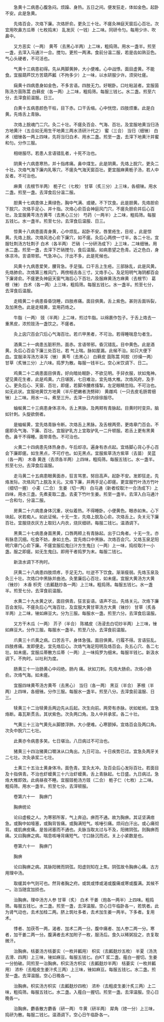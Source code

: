 <!-- { "loadSidebar": true } -->
　　急黄十二病患心腹急闷。烦躁、身热。五日之间。便发狂走，体如金色。起卧不安。此是急黄。

　　先烙百会，次烙下廉。次烙肝俞。更灸三十壮。不瘥灸神庭天窗后心百壮。次宜用吹鼻方瓜蒂（七枚捣末） 乱发灰（一钱）上二味。同研令匀。每用少许、吹鼻中。

　　又方恶实（一两） 黄芩（去黑心半两）上二味，粗捣筛。用水一盏半。煎至一盏，去滓入马通汁一合。搅匀。更煎一两沸。食前分温二服，若是齿如熟豆色。 气心头硬者，不可活也。

　　气黄十三病患初得。先从两脚黄肿，大小便难。心中战悸。面目虚黄。不能食。宜服葫芦饮方苦葫芦瓤（不拘多少）上一味，以水研服少许。须臾吐瘥。

　　痫黄十四病患身如金色，不多言语。四肢无力。好眠卧。口吐粘涎者。宜服茵陈汤方茵陈蒿 白藓皮（各一两）上二味，粗捣筛。每服三钱匕。水二盏。煎至六分，去滓食前温服。日三。

　　白黄十五病患颜色干枯，目下赤。口干舌缩。心中恍惚，四肢烦重。此是白黄。先烙舌上青脉。

　　次烙上脘魂门二穴。灸二十壮。不瘥灸百会、气海、百壮。及宜服地黄当归汤方地黄汁（五合如无用生干地黄三两水渍研汁代之） 蜜（三合） 当归（细锉） 白术（细锉各一两上四味，先将当归白术、用水二盏。煎至一盏，去滓下地黄汁并蜜和匀。分作三服。

　　相继服尽。若患人言语错乱者，十死不治也。

　　阴黄十六病患寒热，并十指疼痛。鼻中煤生。此是阴黄。先烙上脘穴，更灸二十壮。次烙气海下廉内乳等穴，不瘥灸气海天窗百壮。更宜服麻黄栀子汤，若人中反者。不可治也。

　　麻黄（去根节半两） 栀子仁（七枚） 甘草（炙三分）上三味，各细锉。用水二盏。煎至一盏。去滓食后分温二服。

　　胆黄十七病患体上黄绿色，胸中气满、或硬。不下饮食。此是胆黄。先烙胆俞下脘穴，次烙手足心、并十指。次烙心俞百会神庭风门穴，不瘥灸胆俞并后心百壮。及宜服黄芩汤方黄芩（去黑心三分） 芍药（一两半）上二味，粗捣筛。每服五钱匕。水一盏半。煎至七分。去滓食后温服、日三。

　　惊黄十八病患面青身黄，心中烦乱。起卧不安。唇里疮生，目视 。此是惊黄。先烙上脘。次烙风池心俞下廉穴，如不瘥。灸后心两傍一寸半，各二十壮。宜服牡荆汤方牡荆子 白术（各半两） 芒硝（一分研汤成下）上三味，二味细锉。用水二盏。煎至一盏，去滓下芒硝搅匀，食后温服。如病患望之色青。近之色白，身体凉冷。言语带邪。气急冲心。汗出不多，此是死候也。

　　风黄十九病患爱笑，腰背急。手足强。口干舌上生疮。三部脉乱，此是风黄。先烙肺俞。次烙第三椎风门，两傍相去各三寸。又烙手心。及足阳明气海阴都百会下廉肾俞。不瘥更灸神庭天窗气海后心下百壮。及服麻黄汤方麻黄（去根节） 葛根（锉） 白术（各一两）上三味，粗捣筛。每服五钱匕。水一盏半。煎至七分，去滓食后温服。

　　走精黄二十病患昏昏饶睡，四肢疼痛。面目俱黄。舌上紫色。甚则舌面坼裂，及加黑色。此是走精黄，宜用药烙之。

　　牛脂（一两） 豉（半两）上二味，煎过牛脂。以绵裹作包子。于舌上烙去一重黑皮，浓煎豉汤一盏饮之。不瘥者。

　　灸上囟穴百会穴后心气海百壮。若爪甲黑者，不可治。若得睡喘息匀者生。

　　酒黄二十一病患五脏积热，面赤。言语带邪。昏沉错乱。目中黄色。此是酒黄。灸后心百会下廉三处百壮。若 气上喘。脉如屋漏。此候不治。如只大便下血。宜服泽泻汤方泽泻（锉） 黄芩（去黑心） 白藓皮 茵陈蒿 阿胶（炒燥一两） 甘草（炙锉三分）上六味。捣罗为散。每服一钱半匕。空心米饮调下、日二。

　　鸡黄二十二病患面目俱青。好向暗处眠卧，不欲见明。手舁衣服，状如鬼神。望见黄花生者，此是鸡黄。六日堪医，七日难治，宜先烙大椎。次烙风府，及手心。更灸后心、天窗、百壮，即瘥，若脚冷腰疼搐掣。左足眼睛忽陷。不可治也。如无此状。宜服地黄饮方地黄（半斤肥嫩者洗劈碎） 黄雌鸡（一只去皮毛肠胃细锉）上二味。用水一斗。煮至三升。去滓一日内徐徐服尽。

　　蚰蜒黄二十三病患身体凉冷。舌上黑脉。及两颊有青脉起。目黄时时变异。脑如针刺。头旋欲倒者。

　　是蚰蜒黄，宜先烙青脉令断。次烙舌上黑脉。及舌根两旁。更烙章门百会。不瘥即灸气海、下廉、百壮。宜服驴乳方上宜取驴乳一二升顿服。若舌上更有黑黄色。鼻干不得睡。面带青色。不可治也。

　　火黄二十四病患先体热身赤，午后却凉。遍身有赤点起。宜烙脚心背心手心百会下廉即瘥。如生黑点，不可疗也。如无黑点。宜服紫草汤方紫草（去苗） 吴蓝（各一两） 木香 黄连（去须各半两）上四味，粗捣筛。每服五钱匕。水一盏半。煎至七分。去滓食后温服。

　　走马黄二十五病患眼黄面赤，狂言骂詈。努目高声。起卧不安。发即狂走。先烙发际。次烙风门上脘及关元。又烙下廉，并两手足心即瘥。更宜服竹叶汤方竹叶（细切一握） 小麦（二合） 生姜（切一两） 白马通（新者绞取汁一合汤成下）上四味，用水三盏。先煮麦取二盏。去麦下竹叶生姜。煎至一盏半。去滓入白马通汁一合和匀，分温二服。

　　房黄二十六病患身体沉重，状似着热。不得睡卧。小便黄色。眼赤如朱。心下块起。状若痴人。如此证候。十无一生，先烙上脘及心俞。次烙舌上。灸关元下廉百壮。宜服烧衣灰方上取妇人内衣，烧灰细研。每服二钱匕。温酒调下。

　　黑黄二十七病患身面黑黄，口唇两颊上有青脉起。出于口角者。十无一生。亦有脉息沉细。吃食不妨，身如土色。宜先烙口中黑脉。次烙百会穴。又烙玉泉足阳明穴章门心俞下廉。不瘥宜服后鬼臼汁方生鬼臼（一两）上一味，捣绞取汁一小盏。服之即瘥。如无生鬼臼。即用干者捣罗为末。每服二钱匕。

　　新汲水调下不拘时。

　　厌黄二十八病患四肢烦疼，手足无力。吐逆不下饮食。渐渐瘦弱。先烙玉泉及灸三十壮。次烙口中黑脉并曲池。灸里廉后心百壮，如未瘥。宜服大黄汤方大黄（锉炒） 木香 枳壳（去瓤麸炒各一两）上三味。粗捣筛。每服五钱匕。水一盏半。煎至七分。去滓食前温服。

　　水黄二十九水黄之状，面目俱青。狂言妄语。语声不出。先烙关元。次烙下廉百会发际。不瘥灸后心气海百壮，及宜服大黄甘草汤方大黄（锉炒） 甘草（炙各半两）上二味，锉如麻豆大。分为三服。每服水一盏。煎至六分。去滓食后温服。

　　又方干木瓜（一两） 芥子（半合） 陈橘皮（汤浸去白切炒半两）上三味，锉如麻豆大。分作三服。每服水一盏半。煎至八分。去滓食前温服。

　　爪黄三十爪黄之病。口苦舌干。身体急强。面目俱黄。行履不得。言语狂乱。四肢疼痛。发即便走。宜先烙后心。次烙气海足阳明及烙百会。灸五心穴、各二七壮。如未瘥。宜服瓜蒂散方瓜蒂（一两）上一味捣罗为细末。每服半钱匕。新汲水调下。不拘时。以吐利为度。

　　肠黄三十一治肠黄心中闷绝。肠内 痛。状如刀刺。先烙大肠俞。次烙小肠俞。次烙气海。如未瘥。

　　宜服四味黄芩汤方黄芩（去黑心） 当归（各一两） 黑豆（半合） 茅根（半两）上四味，各细锉。分作三服。每服水一盏半。煎至八分。去滓食前温服、日三。

　　犊黄三十二治犊黄舌两边先从后起。次生向前。两旁有赤脉。状如蚯蚓。宜急烙断。毒瓦斯贯舌。其状紫色。次灸两口角。及人中并承浆。各二十壮。

　　气黄三十三治气黄先从脚膝浮肿。大小便难。心寒颤掉。宜烙百会及两口角。次灸中脘穴二七壮。

　　此黄亦令病患多笑。七日堪治。八日病过不可治也。

　　猪黄三十四治猪黄口嚼沫从口角出。九日可治。十日疾势已过。宜急灸两牙关二七壮。次灸承浆二七壮。

　　土黄三十五治土黄身体冷。面色青。宜灸太冲。及百会后心发际百壮。若面目及十指俱青。不治也虾蟆黄三十六治虾蟆黄。舌上青脉起。七日盛。九日病过。急烙大椎即效。此病昼夜不睡。宜服豉栀汤方豉（二合） 栀子仁（七枚）上二味。粗捣筛。用水一盏半。煎至七分。去滓顿服。

　　卷第六十一　胸痹门

　　胸痹统论

　　论曰虚极之人。为寒邪所客，气上奔迫。痹而不通。故为胸痹。其证坚满痞急。或胸中如噎塞，或胸背皆痛。或胸满短气。咳唾引痛。烦闷白汗出。或心痛彻背。或肌痹皮痛。是皆闭塞而不通也。夫脉当取太过与不及，阳微阴弦。则胸痹而痛。又曰胸痹之病。喘息咳唾背痛短气。寸口脉沉而迟。关上小紧数是也。

　　卷第六十一　胸痹门

　　胸痹

　　论曰胸痹之病。其脉阳微而阴弦。阳虚则知在上焦。阴弦故令胸痹心痛。古方用理中汤。

　　取缓其中气则可也。然背者胸之府。或筑或悸或渴或腹痛或寒或腹满。其候不一。治当随宜加损也。

　　治胸痹。理中汤方人参 甘草（炙） 白术 干姜（炮各一两半）上四味。粗捣筛。每服五钱匕。水二盏。煎至一盏，去滓温服。空心日午临卧各一，若筑者。此为肾气动也，去术加桂二两。脐上筑吐多者，去术加生姜一两半。下多者。复用术。

　　悸者、加茯苓一两，渴者、加术二两一分。腹中痛者、加人参二两一分。寒者，加干姜二两一分。腹满者去术加附子一枚，服汤后。食久以稀粥投之，衣复取微汗。

　　治胸痹。栝蒌汤方栝蒌实（一枚并瓤用） 枳实（去瓤麸炒五枚） 半夏（汤洗去滑、四两）上三味，锉如麻豆。每服五钱匕。白KT 浆二盏。薤白一握切。生姜一分拍破。同煎至一治胸痹。枳实汤方枳实（去瓤麸炒半两） 栝蒌实（一枚并瓤用） 浓朴（去粗皮生姜汁炙三两）上三味，锉如麻豆。每服五钱匕。水二盏。煎至一盏。去滓温服。空心日晚各一。

　　治胸痹。枳实汤方枳实（去瓤麸炒四枚） 浓朴（去粗皮生姜汁炙三两）上二味，粗捣筛。每服五钱匕。水二盏。入薤白一握切。煎至一盏。去滓温服。空心日晚各一。

　　治胸痹。麝香散方麝香（研一两） 牛黄（研半两） 犀角（镑一分）上三味，捣研为散。每服二钱匕。温酒调下。空心日午临卧各一。

